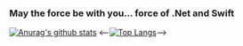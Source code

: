 ### May the force be with you... force of .Net and Swift
[![Anurag's github stats](https://github-readme-stats.vercel.app/api?username=ElysiumWhale&count_private=true&hide=contribs,prs,stars&show_icons=true&show_icons=true&theme=vue)](https://github.com/anuraghazra/github-readme-stats)
<--[![Top Langs](https://github-readme-stats.vercel.app/api/top-langs/?username=ElysiumWhale&layout=compact=true)](https://github.com/anuraghazra/github-readme-stats)-->
<!--
**ElysiumWhale/ElysiumWhale** is a ✨ _special_ ✨ repository because its `README.md` (this file) appears on your GitHub profile.

Here are some ideas to get you started:

- 🔭 I’m currently working on ...
- 🌱 I’m currently learning ...
- 👯 I’m looking to collaborate on ...
- 🤔 I’m looking for help with ...
- 💬 Ask me about ...
- 📫 How to reach me: ...
- 😄 Pronouns: ...
- ⚡ Fun fact: ...
-->
